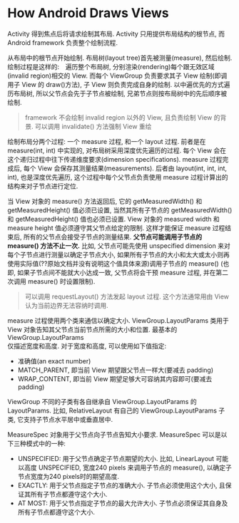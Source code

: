 [category]: android
[keywords]: android,view
[source]: https://developer.android.com/guide/topics/ui/how-android-draws.html
[date]: 2014-10-22

# How Android Draws Views
Activity 得到焦点后将请求绘制其布局. Activity 只用提供布局结构的根节点, 而 Android framework 负责整个绘制流程.

从布局中的根节点开始绘制. 布局树(layout tree)首先被测量(measure), 然后绘制. 绘制过程是这样的:　遍历整个布局树, 分别渲染(rendering)每个跟无效区域(invalid region)相交的 View. 而每个 ViewGroup 负责要求其子 View 绘制(即调用子 View 的 draw()方法), 子 View 则负责完成自身的绘制. 以中遍优先的方式遍历布局树, 所以父节点会先于子节点被绘制, 兄弟节点则按布局树中的先后顺序被绘制. 

> framework 不会绘制 invalid region 以外的 View, 且负责绘制 View 的背景.
> 可以调用 invalidate() 方法强制 View 重绘

绘制布局分两个过程: 一个 measure 过程, 和一个 layout 过程. 前者是在 measure(int, int) 中实现的, 对布局树采用深度优先遍历的过程. 每个 View 会在这个递归过程中往下传递维度要求(dimension specifications). measure 过程完成后, 每个 View 会保存其测量结果(measurements). 后者由 layout(int, int, int, int), 也是深度优先遍历, 这个过程中每个父节点负责使用 measure 过程计算出的结构来对子节点进行定位.

当 View 对象的 measure() 方法返回后, 它的 getMeasuredWidth() 和 getMeasuredHeight() 值必须已设置, 当然其所有子节点的 getMeasuredWidth() 和 getMeasuredHeight() 值也必须已设置. View 对象的 measured width 和 measure height 值必须遵守其父节点给定的限制. 这样才能保证 measure 过程结束后, 所有的父节点会接受子节点的测量结果. **父节点可能调用子节点的 measure() 方法不止一次.** 比如, 父节点可能先使用 unspecified dimension 来对每个子节点进行测量以确定子节点大小, 如果所有子节点的大小和太大或太小则再使用实际值(??原始文档并没有说明这个值具体来源)调用子节点的 measure() (也即, 如果子节点间不能就大小达成一致, 父节点将会干预 measure 过程, 并在第二次调用 measure() 时设置限制). 

> 可以调用 requestLayout() 方法发起 layout 过程. 这个方法通常用由 View 认为当前边界无法容纳时调用.

measure 过程使用两个类来通信以确定大小. ViewGroup.LayoutParams 类用于 View 对象告知其父节点当前节点所需的大小和位置. 最基本的 ViewGroup.LayoutParams  
仅描述宽度和高度. 对于宽度和高度, 可以使用如下值指定:

+ 准确值(an exact number)
+ MATCH_PARENT, 即当前 View 期望跟父节点一样大(要减去 padding)
+ WRAP_CONTENT, 即当前 View 期望足够大可容纳其内容即可(要减去 padding)

ViewGroup 不同的子类有各自继承自 ViewGroup.LayoutParams 的 LayoutParams. 比如, RelativeLayout 有自己的 ViewGroup.LayoutParams 子类, 它支持子节点水平居中或垂直居中.

MeasureSpec 对象用于父节点向子节点告知大小要求. MeasureSpec 可以是以下三种模式中的一种:

+ UNSPECIFIED: 用于父节点确定子节点期望的大小. 比如, LinearLayout 可能以高度 UNSPECIFIED, 宽度240 pixels 来调用子节点的 measure(), 以确定子节点宽度为240 pixels时的期望高度.
+ EXACTLY: 用于父节点指定子节点的准确大小. 子节点必须使用这个大小, 且保证其所有子节点都遵守这个大小.
+ AT MOST: 用于父节点指定子节点的最大允许大小. 子节点必须保证其自身及所有子节点都遵守这个大小.
